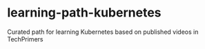 # learning-path-kubernetes
Curated path for learning Kubernetes based on published videos in TechPrimers
